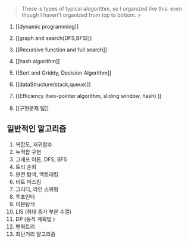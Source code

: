 

> These is types of typical alogorithm, so I organized like this. even though I haven't organized from top to bottom. > 





1. [[dynamic programming]]

2. [[graph and search(DFS,BFS)]]

3. [[Recursive function and full search]]

4. [[hash algorithm]]

5. [[Sort and Griddy, Decision Algorithm]]

6. [[dataStructure(stack,queue)]]

7. [[Efficiency (two-pointer algorithm, sliding window, hash) ]]

8. [[구현문제 팁]]




## 일반적인 알고리즘

1. 복잡도, 재귀함수
2. 누적합 구현
3. 그래프 이론, DFS, BFS
4. 트리 순회
5. 완전 탐색, 백트래킹
6. 비트 마스킹
7. 그리디, 라인 스위핑
8. 투포인터
9. 이분탐색
10. LIS (최대 증가 부분 수열)
11. DP (동적 계획법 )
12. 펜윅트리
13. 최단거리 알고리즘